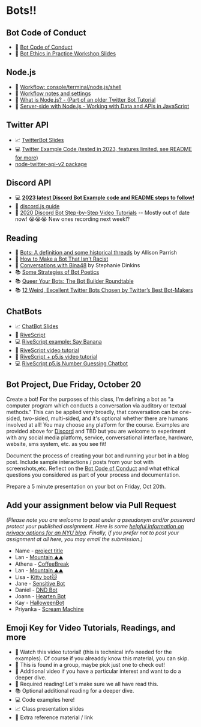 # Bots!!

## Bot Code of Conduct

- 🌈 [Bot Code of Conduct](https://github.com/Programming-from-A-to-Z/Bot-Code-of-Conduct)
- 🌈 [Bot Ethics in Practice Workshop Slides](https://docs.google.com/presentation/d/1WTBxDBD4f2xJmcFQxvvB5VZsUf8NpheyjNG4okAByyI/edit#slide=id.ga0dd3dd32b_0_228)

## Node.js

- 🚨 [Workflow: console/terminal/node.js/shell](https://youtu.be/46WOuOrMwTQ)
- 📝 [Workflow notes and settings](https://github.com/CodingTrain/Discord-Bot-Examples/wiki/Workflow:-Terminal,-Shell,-Node,-VSCode)
- 🍿 [What is Node.js? - (Part of an older Twitter Bot Tutorial](https://youtu.be/RF5_MPSNAtU)
- 🍿 [Server-side with Node.js - Working with Data and APIs in JavaScript](https://youtu.be/wxbQP1LMZsw?list=PLRqwX-V7Uu6YxDKpFzf_2D84p0cyk4T7X)

## Twitter API

- 📈 [TwitterBot Slides](https://docs.google.com/presentation/d/1rL95AggCb0EG6sBhZ47OWWgI_t7Hllqbyt4AnD2c3-4/edit?usp=sharing)
- 💻 [Twitter Example Code (tested in 2023, features limited, see README for more)](https://github.com/Programming-from-A-to-Z/Twitter-Bots-Maybe)
- [node-twitter-api-v2 package](https://github.com/PLhery/node-twitter-api-v2)

## Discord API

- 💻 **[2023 latest Discord Bot Example code and README steps to follow!](https://github.com/Programming-from-A-to-Z/Discord-Bot-Examples)**
- 📕 [discord.js guide](https://discordjs.guide/)
- 🍿 [2020 Discord Bot Step-by-Step Video Tutorials](https://thecodingtrain.com/learning/bots/discord/) -- Mostly out of date now! 😭😭😭 New ones recording next week!?

## Reading

- 📕 [Bots: A definition and some historical threads](https://points.datasociety.net/bots-a-definition-and-some-historical-threads-47738c8ab1ce) by Allison Parrish
- 📕 [How to Make a Bot That Isn't Racist](https://www.vice.com/en/article/mg7g3y/how-to-make-a-not-racist-bot)
- 📕 [Conversations with Bina48](https://www.stephaniedinkins.com/conversations-with-bina48.html) by Stephanie Dinkins
- 📚 [Some Strategies of Bot Poetics](https://harrygiles.org/2016/04/06/some-strategies-of-bot-poetics/)
- 📚 [Queer Your Bots: The Bot Builder Roundtable](http://www.autostraddle.com/queer-your-bots-the-bot-builder-roundtable-333806/)
- 📚 [12 Weird, Excellent Twitter Bots Chosen by Twitter’s Best Bot-Makers](http://nymag.com/following/2015/11/12-weirdest-funniest-smartest-twitter-bots.html)

## ChatBots

- 📈 [ChatBot Slides](https://docs.google.com/presentation/d/1NCeg8WJnH2RFU-VTMpYCffPGHkFRDAoED4LwK6affvI/edit?usp=sharing)
- 🔗 [RiveScript](https://www.rivescript.com/)
- 💻 [RiveScript example: Say Banana](https://editor.p5js.org/a2zitp/sketches/wMo5oiyVe)
- 🚨 [RiveScript video tutorial](https://www.youtube.com/watch?v=wf8w1BJb9Xc)
- 🍿 [RiveScript + p5.js video tutorial](https://www.youtube.com/watch?v=zGe1m_bLOFk)
- 💻 [RiveScript p5.js Number Guessing Chatbot](https://editor.p5js.org/codingtrain/sketches/_XqFRhtaK)

## Bot Project, Due Friday, October 20

Create a bot! For the purposes of this class, I'm defining a bot as "a computer program which conducts a conversation via auditory or textual methods." This can be applied very broadly, that conversation can be one-sided, two-sided, multi-sided, and it's optional whether there are humans involved at all! You may choose any platform for the course. Examples are provided above for [Discord](https://discord.com/) and TBD but you are welcome to experiment with any social media platform, service, conversational interface, hardware, website, sms system, etc. as you see fit!

Document the process of creating your bot and running your bot in a blog post. Include sample interactions / posts from your bot with screenshots,etc. Reflect on the [Bot Code of Conduct](https://github.com/Programming-from-A-to-Z/Bot-Code-of-Conduct/blob/main/README.md) and what ethical questions you considered as part of your process and documentation.

Prepare a 5 minute presentation on your bot on Friday, Oct 20th.

## Add your assignment below via Pull Request

_(Please note you are welcome to post under a pseudonym and/or password protect your published assignment. Here is some [helpful information on privacy options for an NYU blog](https://nyu.service-now.com/sp?id=kb_article&sysparm_article=KB0012245&sys_kb_id=b2ddc9da004aa1002a5d036a271e5f70&spa=1). Finally, if you prefer not to post your assignment at all here, you may email the submission.)_

- Name - [project title](url)
- Lan - [ Mountain ⛰️⛰️ ](https://yclanlan.github.io/2023-Fall-Programming-A2Z/Week05/)
- Athena - [CoffeeBreak](https://www.notion.so/athenazhou/05-Bots-d3ac3daa86c84397884b99b2ceb7cbba?pvs=4)
- Lan - [Mountain ⛰️⛰️](https://yclanlan.github.io/2023-Fall-Programming-A2Z/Week05/)
- Lisa - [Kitty bot🐱](https://www.notion.so/lisajeong-itp/Bot-dbdbc1ffc2bc44ae946f03fcf605339c?pvs=4)
- Jane - [Sensitive Bot](https://www.notion.so/janecheng/Week-6-Bots-II-24b0c0dd629148a49f85750ecf8dfe50)
- Daniel - [DND Bot](https://rough-buffer-c0b.notion.site/Week-5-6-Discord-Bot-5375895b4d5f4d0eb69ab4e5e360f7c4?pvs=4)
- Joann - [Hearten Bot](https://joannmyung.notion.site/Hearten-Bot-midterm-39f4f8b7428f40c185b7232cc1d966f0)
- Kay - [HalloweenBot](https://kayitp.wordpress.com/2023/10/27/bots-a-to-z-wks-5-6/)
- Priyanka - [Scream Machine](https://www.priyankamakin.com/blog/itp-programming-a2z-chatbots)

## Emoji Key for Video Tutorials, Readings, and more

- 🚨 Watch this video tutorial! (this is technical info needed for the examples). Of course if you alreaddy know this material, you can skip.
- 🔢 This is found in a group, maybe pick just one to check out!
- 🍿 Additional video if you have a particular interest and want to do a deeper dive.
- 📕 Required reading! Let's make sure we all have read this.
- 📚 Optional additional reading for a deeper dive.
- 💻 Code examples here!
- 📈 Class presentation slides
- 🔗 Extra reference material / link
